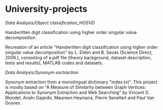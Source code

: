 # University-projects
*Data Analysis/Object classification_HOSVD*

Handwritten digit classification using higher order singular value decomposition

Recreation of an article "Handwritten digit classification using higher order singular value
decomposition" by L. Elden and B. Savas (Science Direct, 2006.), consisting of a pdf file (theory background, dataset description, tests and results), MATLAB codes and datasets. 

*Data Analysis/Synonym exctraction*

Synonym extraction from a monolingual dictionary "index.txt". This project is mostly based on "A Measure of Similarity between Graph Vertices: Applications to Synonym Extraction and Web Searching" by Vincent D. Blondel, Anahı Gajardo, Maureen Heymans, Pierre Senellart and Paul Van Dooren. 
